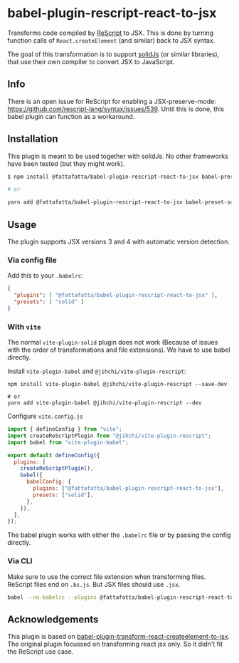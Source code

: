 # babel-plugin-rescript-react-to-jsx

Transforms code compiled by [ReScript](https://rescript-lang.org/) to JSX. This is done by turning function calls of `React.createElement` (and similar) back to JSX syntax.

The goal of this transformation is to support [solidJs](https://github.com/solidjs/solid) (or similar libraries), that use their own compiler to convert JSX to JavaScript.

## Info

There is an open issue for ReScript for enabling a JSX-preserve-mode: <https://github.com/rescript-lang/syntax/issues/539>. Until this is done, this babel plugin can function as a workaround.

## Installation

This plugin is meant to be used together with solidJs. No other frameworks have been tested (but they might work).

```sh
$ npm install @fattafatta/babel-plugin-rescript-react-to-jsx babel-preset-solid --save-dev

# or

yarn add @fattafatta/babel-plugin-rescript-react-to-jsx babel-preset-solid --dev
```

## Usage

The plugin supports JSX versions 3 and 4 with automatic version detection.

### Via config file

Add this to your `.babelrc`:

```json
{
  "plugins": [ "@fattafatta/babel-plugin-rescript-react-to-jsx" ],
  "presets": [ "solid" ]
}
```

### With `vite`

The normal `vite-plugin-solid` plugin does not work (Because of issues with the order of transformations and file extensions). We have to use babel directly.

Install `vite-plugin-babel` and `@jihchi/vite-plugin-rescript`:

```shell
npm install vite-plugin-babel @jihchi/vite-plugin-rescript --save-dev

# or
yarn add vite-plugin-babel @jihchi/vite-plugin-rescript --dev
```

Configure `vite.config.js`

```js
import { defineConfig } from "vite";
import createReScriptPlugin from "@jihchi/vite-plugin-rescript";
import babel from "vite-plugin-babel";

export default defineConfig({
  plugins: [
    createReScriptPlugin(),
    babel({
      babelConfig: {
        plugins: ["@fattafatta/babel-plugin-rescript-react-to-jsx"],
        presets: ["solid"],
      },
    }),
  ],
});
```
The babel plugin works with either the `.babelrc` file or by passing the config directly.

### Via CLI

Make sure to use the correct file extension when transforming files. ReScript files end on `.bs.js`. But JSX files should use `.jsx`.

```sh
babel --no-babelrc --plugins @fattafatta/babel-plugin-rescript-react-to-jsx script.bs.js > script.jsx
```

## Acknowledgements

This plugin is based on [babel-plugin-transform-react-createelement-to-jsx](https://github.com/flying-sheep/babel-plugin-transform-react-createelement-to-jsx). The original plugin focussed on transforming react jsx only. So it didn't fit the ReScript use case.